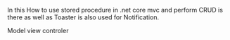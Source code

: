 In this How to use stored procedure in .net core mvc and perform CRUD is there as well as Toaster is also used for Notification.

Model view controler
